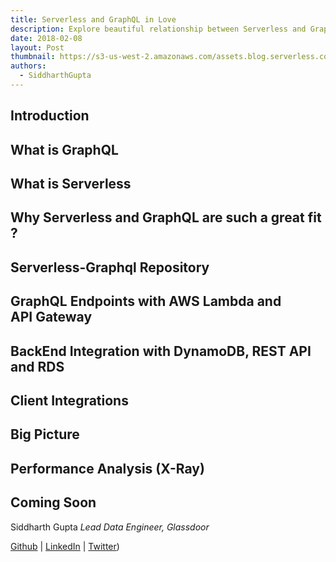 ```yaml
---
title: Serverless and GraphQL in Love
description: Explore beautiful relationship between Serverless and GraphQL
date: 2018-02-08
layout: Post
thumbnail: https://s3-us-west-2.amazonaws.com/assets.blog.serverless.com/graphql.jpeg
authors:
  - SiddharthGupta
---
```

## Introduction

## What is GraphQL

## What is Serverless

## Why Serverless and GraphQL are such a great fit ?

## Serverless-Graphql Repository

## GraphQL Endpoints with AWS Lambda and API Gateway

## BackEnd Integration with DynamoDB, REST API and RDS

## Client Integrations

## Big Picture

## Performance Analysis (X-Ray)

## Coming Soon

Siddharth Gupta
*Lead Data Engineer, Glassdoor*

[Github](https://github.com/sid88in) | [LinkedIn](https://www.linkedin.com/in/sid88in/) | [Twitter](https://twitter.com/sidg_sid))
